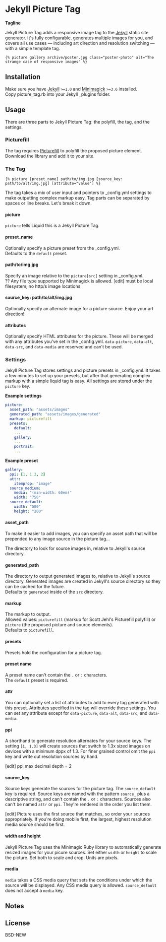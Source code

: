 # Jekyll Picture Tag

**Tagline**

Jekyll Picture Tag adds a responsive image tag to the [Jekyll](http://jekyllrb.com) static site generator. It's fully configurable, generates multiple images for you, and covers all use cases — including art direction and resolution switching — with a simple template tag.

```
{% picture gallery archive/poster.jpg class="poster-photo" alt="The strange case of responsive images" %}
```

## Installation

Make sure you have [Jekyll](http://jekyllrb.com) `>=1.0` and [Minimagick](https://github.com/minimagick/minimagick) `>=3.6` installed.  
Copy picture_tag.rb into your Jekyll _plugins folder.  

## Usage

There are three parts to Jekyll Picture Tag: the polyfill, the tag, and the settings.

### Picturefill

The tag requires [Picturefill](https://github.com/scottjehl/picturefill) to polyfill the proposed picture element. Download the library and add it to your site.

### The Tag

```
{% picture [preset_name] path/to/img.jpg [source_key: path/to/alt/img.jpg] [attribute="value"] %}
```

The tag takes a mix of user input and pointers to _config.yml settings to make outputting complex markup easy. Tag parts can be separated by spaces or line breaks. Let's break it down.

#### picture

`picture` tells Liquid this is a Jekyll Picture Tag.

#### preset_name

Optionally specify a picture preset from the _config.yml.  
Defaults to the `default` preset.

#### path/to/img.jpg

Specify an image relative to the `picture[src]` setting in _config.yml.  
?? Any file type supported by Minimagick is allowed.
[edit] must be local filesystem, no http/s image locations

#### source_key: path/to/alt/img.jpg

Optionally specify an alternate image for a picture source. Enjoy your art direction!

#### attributes

Optionally specify HTML attributes for the picture. These will be merged with any attributes you've set in the _config.yml. `data-picture`, `data-alt`, `data-src`, and `data-media` are reserved and can't be used.

### Settings

Jekyll Picture Tag stores settings and picture presets in _config.yml. It takes a few minutes to set up your presets, but after that generating complex markup with a simple liquid tag is easy. All settings are stored under the `picture` key. 

**Example settings**

```yml
picture:
  asset_path: "assets/images"
  generated_path: "assets/images/generated"
  markup: picturefill
  presets:
    default:
    ...
    gallery:
    ...
    portrait:
    ...
```

**Example preset**

```yml
gallery:
  ppi: [1, 1.3, 2]
  attr:
    itemprop: "image"
  source_medium:
    media: "(min-width: 60em)"
    width: "750"
  source_default:
    width: "500"
    height: "200"
```

#### asset_path

To make it easier to add images, you can specify an asset path that will be prepended to any image source in the picture tag...

The directory to look for source images in, relative to Jekyll's source directory.  

#### generated_path

The directory to output generated images to, relative to Jekyll's source directory. Generated images are created in Jekyll's source directory so they can be cached for the future.  
Defaults to `generated` inside of the `src` directory.

#### markup

The markup to output.  
Allowed values: `picturefill` (markup for Scott Jehl's Picturefill polyfill) or `picture` (the proposed picture and source elements).  
Defaults to `picturefill`.

#### presets

Presets hold the configuration for a picture tag.

#### preset name

A preset name can't contain the `.` or `:` characters.  
The `default` preset is required.

#### attr

You can optionally set a list of attributes to add to every tag generated with this preset. Attributes specified in the tag will override these settings. You can set any attribute except for `data-picture`, `data-alt`, `data-src`, and `data-media`.

#### ppi

A shorthand to generate resolution alternates for your source keys. The setting `[1, 1.3]` will create sources that switch to 1.3x sized images on devices with a minimum dppx of 1.3. For finer grained control omit the `ppi` key and write out resolution sources by hand.

[edit] ppi max decimal depth = 2

#### source_key

Source keys generate the sources for the picture tag. The `source_default` key is required. Source keys are named with the pattern `source_` plus a descriptive string, and can't contain the `.` or `:` characters. Sources also can't be named `attr` or `ppi`. They're rendered in the order you list them.

[edit] Picture uses the first source that matches, so order your sources appropriately. If you're doing mobile first, the largest, highest resolution media source should be first.

#### width and height

Jekyll Picture Tag uses the Minimagic Ruby library to automatically generate resized images for your picure sources. Set either `width` or `height` to scale the picture. Set both to scale and crop. Units are pixels.

#### media

`media` takes a CSS media query that sets the conditions under which the source will be displayed. Any CSS media query is allowed. `source_default` does not accept a `media` key.

## Notes

## License

BSD-NEW